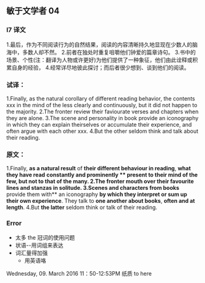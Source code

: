 ## 敏于文学者 04

### I7 译文

1.最后，作为不同阅读行为的自然结果，阅读的内容清晰持久地显现在少数人的脑海中，多数人却不然。
2.前者在独处时重复咀嚼他们钟爱的篇章诗句。
3.书中的场景、个性(注：翻译为人物或许更好)为他们提供了一种象征，他们由此诠释或积累自身的经验，
4.经常详尽地彼此探讨；而后者很少想到、谈到他们的阅读。

### 试译：

1.Finally, as the natural corollary of different reading behavior, the contents xxx in the mind of the less clearly and continuously, but it did not happen to the majority.
2.The fronter review their faviourate verses and chapters when they are alone.
3.The scene and personality in book provide an iconography in which they can explain theirselves or accumulate their experience, and often argue with each other xxx.
4.But the other seldom think and talk about their reading.

### 原文：

1.Finally, **as a natural result** of **their different behaviour in reading**, **what they have read** **constantly and prominently ** **present to** their mind of **the few**, but **not to that of the many.**
2.The fronter **mouth over** their **favourite lines and stanzas** **in solitude**.
3.**Scenes and characters from books**** provide them with** an iconography **by which they interpret or sum up their own experience**. They talk to **one another about books**, **often and at length**.
4.But **the latter** seldom think or talk of their reading.

### Error

- 太多 the 冠词的使用问题
- 状语--用词组来表达
- 词汇量得加强
	- 用英语咯

Wednesday, 09. March 2016 11：50-12:53PM 纸质 to here 